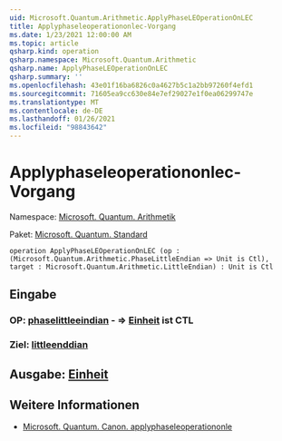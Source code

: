 ```yaml
---
uid: Microsoft.Quantum.Arithmetic.ApplyPhaseLEOperationOnLEC
title: Applyphaseleoperationonlec-Vorgang
ms.date: 1/23/2021 12:00:00 AM
ms.topic: article
qsharp.kind: operation
qsharp.namespace: Microsoft.Quantum.Arithmetic
qsharp.name: ApplyPhaseLEOperationOnLEC
qsharp.summary: ''
ms.openlocfilehash: 43e01f16ba6826c0a4627b5c1a2bb97260f4efd1
ms.sourcegitcommit: 71605ea9cc630e84e7ef29027e1f0ea06299747e
ms.translationtype: MT
ms.contentlocale: de-DE
ms.lasthandoff: 01/26/2021
ms.locfileid: "98843642"
---
```

# <a name="applyphaseleoperationonlec-operation"></a>Applyphaseleoperationonlec-Vorgang

Namespace: [Microsoft. Quantum. Arithmetik](xref:Microsoft.Quantum.Arithmetic)

Paket: [Microsoft. Quantum. Standard](https://nuget.org/packages/Microsoft.Quantum.Standard)




```qsharp
operation ApplyPhaseLEOperationOnLEC (op : (Microsoft.Quantum.Arithmetic.PhaseLittleEndian => Unit is Ctl), target : Microsoft.Quantum.Arithmetic.LittleEndian) : Unit is Ctl
```


## <a name="input"></a>Eingabe

### <a name="op--phaselittleendian--unit--is-ctl"></a>OP: [phaselittleeindian](xref:Microsoft.Quantum.Arithmetic.PhaseLittleEndian) - => [Einheit](xref:microsoft.quantum.lang-ref.unit)  ist CTL




### <a name="target--littleendian"></a>Ziel: [littleenddian](xref:Microsoft.Quantum.Arithmetic.LittleEndian)





## <a name="output--unit"></a>Ausgabe: [Einheit](xref:microsoft.quantum.lang-ref.unit)



## <a name="see-also"></a>Weitere Informationen

- [Microsoft. Quantum. Canon. applyphaseleoperationonle](xref:Microsoft.Quantum.Canon.ApplyPhaseLEOperationOnLE)